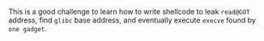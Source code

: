 This is a good challenge to learn how to write shellcode to leak `read@GOT` address, find `glibc` base address, and eventually execute `execve` found by `one gadget`.

